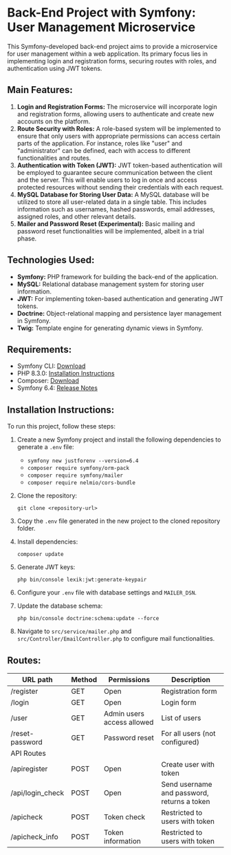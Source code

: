 # Back-End Project with Symfony: User Management Microservice

This Symfony-developed back-end project aims to provide a microservice for user management within a web application. Its primary focus lies in implementing login and registration forms, securing routes with roles, and authentication using JWT tokens.

## Main Features:

1. **Login and Registration Forms:** The microservice will incorporate login and registration forms, allowing users to authenticate and create new accounts on the platform.
2. **Route Security with Roles:** A role-based system will be implemented to ensure that only users with appropriate permissions can access certain parts of the application. For instance, roles like "user" and "administrator" can be defined, each with access to different functionalities and routes.
3. **Authentication with Token (JWT):** JWT token-based authentication will be employed to guarantee secure communication between the client and the server. This will enable users to log in once and access protected resources without sending their credentials with each request.
4. **MySQL Database for Storing User Data:** A MySQL database will be utilized to store all user-related data in a single table. This includes information such as usernames, hashed passwords, email addresses, assigned roles, and other relevant details.
5. **Mailer and Password Reset (Experimental):** Basic mailing and password reset functionalities will be implemented, albeit in a trial phase.

## Technologies Used:

- **Symfony:** PHP framework for building the back-end of the application.
- **MySQL:** Relational database management system for storing user information.
- **JWT:** For implementing token-based authentication and generating JWT tokens.
- **Doctrine:** Object-relational mapping and persistence layer management in Symfony.
- **Twig:** Template engine for generating dynamic views in Symfony.

## Requirements:

- Symfony CLI: [Download](https://symfony.com/download)
- PHP 8.3.0: [Installation Instructions](https://www.php.net/manual/en/install.php)
- Composer: [Download](https://getcomposer.org/download/)
- Symfony 6.4: [Release Notes](https://symfony.com/releases/6.4)

## Installation Instructions:

To run this project, follow these steps:

1. Create a new Symfony project and install the following dependencies to generate a `.env` file:
   - `symfony new justforenv --version=6.4`
   - `composer require symfony/orm-pack`
   - `composer require symfony/mailer`
   - `composer require nelmio/cors-bundle`

2. Clone the repository:

    ```
    git clone <repository-url>
    ```

3. Copy the `.env` file generated in the new project to the cloned repository folder.

4. Install dependencies:

    ```
    composer update
    ```

5. Generate JWT keys:

    ```
    php bin/console lexik:jwt:generate-keypair
    ```

6. Configure your `.env` file with database settings and `MAILER_DSN`.

7. Update the database schema:

    ```
    php bin/console doctrine:schema:update --force
    ```

8. Navigate to `src/service/mailer.php` and `src/Controller/EmailController.php` to configure mail functionalities.

## Routes:

| URL path           | Method | Permissions                          | Description                     |
| ------------------ | ------ | ------------------------------------ | ------------------------------- |
| /register          | GET    | Open                                 | Registration form               |
| /login             | GET    | Open                                 | Login form                      |
| /user              | GET    | Admin users access allowed           | List of users                   |
| /reset-password    | GET    | Password reset                       | For all users (not configured)  |
| API Routes         |        |                                      |                                 |
| /apiregister      | POST   | Open                                 | Create user with token          |
| /api/login_check   | POST   | Open                                 | Send username and password, returns a token |
| /apicheck         | POST   | Token check                          | Restricted to users with token  |
| /apicheck_info    | POST   | Token information                    | Restricted to users with token  |

